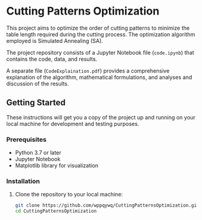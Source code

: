 # Cutting Patterns Optimization

This project aims to optimize the order of cutting patterns to minimize the table length required during the cutting process. The optimization algorithm employed is Simulated Annealing (SA). 

The project repository consists of a Jupyter Notebook file (`code.ipynb`) that contains the code, data, and results. 

A separate file (`CodeExplaination.pdf`) provides a comprehensive explanation of the algorithm, mathematical formulations, and analyses and discussion of the results.

## Getting Started

These instructions will get you a copy of the project up and running on your local machine for development and testing purposes.

### Prerequisites

- Python 3.7 or later
- Jupyter Notebook
- Matplotlib library for visualization

### Installation

1. Clone the repository to your local machine:
   ```bash
   git clone https://github.com/wppqywq/CuttingPatternsOptimization.git
   cd CuttingPatternsOptimization
